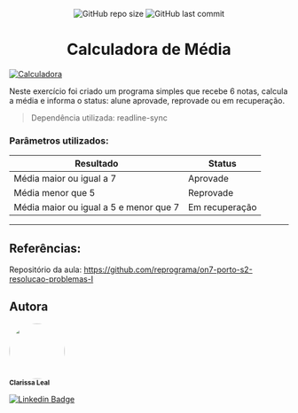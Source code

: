 <p align="center">
  <a> 
    <img alt="GitHub repo size" src="https://img.shields.io/github/repo-size/lealclarissa/exercicio-semana-2">
    <img alt="GitHub last commit" src="https://img.shields.io/github/last-commit/lealclarissa/exercicio-semana-2">
  </a>
</p>

<h1 align="center">Calculadora de Média</h1>

[![Calculadora](./assets/calculadora.jpg)](https://www.pexels.com/pt-br/foto/anonimo-aplicativo-app-aplicacao-4386323/)

Neste exercício foi criado um programa simples que recebe 6 notas, calcula a média e informa o status: alune aprovade, reprovade ou em recuperação.

> Dependência utilizada: readline-sync

### Parâmetros utilizados:

| Resultado | Status |
| --------- | ------ |
| Média maior ou igual a 7 | Aprovade |
| Média menor que 5 | Reprovade |
| Média maior ou igual a 5 e menor que 7 | Em recuperação |

---

## Referências:

Repositório da aula: https://github.com/reprograma/on7-porto-s2-resolucao-problemas-I

## Autora

<a>
 <img style="border-radius: 50%;" src="https://avatars2.githubusercontent.com/u/69424163?s=400&u=6c4ceb2494ca08ef4a05454277aee432c6b5644f&v=4" width="100px;" alt=""/>
 <br />
 <sub><b>Clarissa Leal</b></sub>
</a>

[![Linkedin Badge](https://img.shields.io/badge/-Clarissa-blue?style=flat-square&logo=Linkedin&logoColor=white&link=https://www.linkedin.com/in/clarissa-leal/)](https://www.linkedin.com/in/clarissa-leal/)